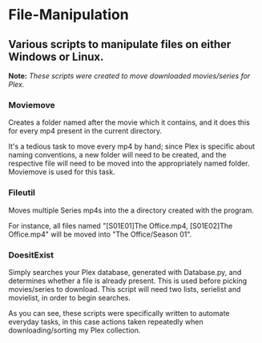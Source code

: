# File-Manipulation

## Various scripts to manipulate files on either Windows or Linux.

**Note:** *These scripts were created to move downloaded movies/series for Plex.*

### Moviemove

Creates a folder named after the movie which it contains, and it does this for every mp4 present in the current directory.

It's a tedious task to move every mp4 by hand; since Plex is specific about naming conventions, a new folder will need to be created, 
and the respective file will need to be moved into the appropriately named folder. Moviemove is used for this task.

### Fileutil

Moves multiple Series mp4s into the a directory created with the program. 

For instance, all files named "[S01E01]The Office.mp4, [S01E02]The Office.mp4" will be moved into "The Office/Season 01". 

### DoesitExist

Simply searches your Plex database, generated with Database.py, and determines whether a file is already present. This is used before picking movies/series to download.
This script will need two lists, serielist and movielist, in order to begin searches.

As you can see, these scripts were specifically written to automate everyday tasks, in this case actions taken repeatedly when downloading/sorting my Plex collection.
